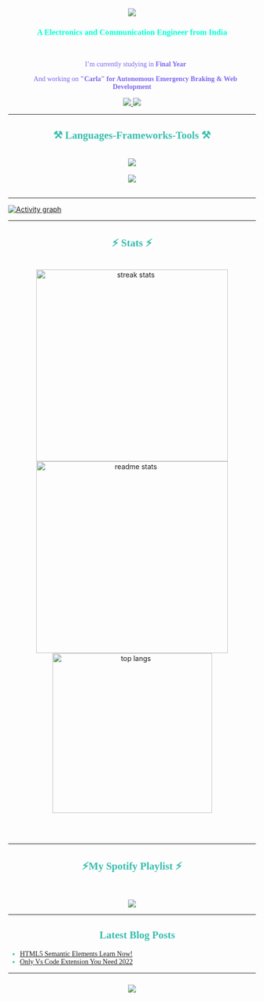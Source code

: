 <!-- <img align="right" src="https://visitor-badge.laobi.icu/badge?page_id=NaveenGumaste.NaveenGumaste" /> -->
<h1 align="center">
    <img src="https://readme-typing-svg.herokuapp.com/?font=Righteous&size=35&center=true&vCenter=true&width=500&height=70&duration=3000&color=A467F7&lines=Hi+There!+👋;+I'm+Naveen+Gumaste!;" />
</h1>

<h3 align="center" style="font-family:'Roboto Mono';color:#00ffd2">A Electronics and Communication Engineer from India</h3>

<br/>

<div align="center" style="font-family:'JetBrains Mono';color:MediumSlateBlue" >
 
 🔭 I’m currently studying in **Final Year**
 
 🌱 And working on **"Carla" for Autonomous Emergency Braking & Web Development**
 
 </div>
 
<div align="center" > 
  <a href="mailto:ngumaste03@gmail.com">
    <img src="https://img.shields.io/badge/Gmail-333333?style=for-the-badge&logo=gmail&logoColor=red" />
  </a>
  <a href="https://linkedin.com/in/naveenkumar-gumaste" target="_blank">
    <img src="https://img.shields.io/badge/LinkedIn-0077B5?style=for-the-badge&logo=linkedin&logoColor=white" target="_blank" />
  </a>
  <!-- <a href="https://salesp07.github.io" target="_blank">
     <img src="https://img.shields.io/badge/Portfolio-FF5722?style=for-the-badge&logo=todoist&logoColor=white" target="_blank" /> sqlite, safari, google-chrome are other good icon options -->
  </a>
</div>

 <hr/>
 
<h2 align="center" style="font-family:'jetBrains Mono';color:#38BDAE">⚒️ Languages-Frameworks-Tools ⚒️</h2>
<br/>
<div align="center">
    <img src="https://skillicons.dev/icons?i=nodejs,github,python,arduino,javascript,c,linux,ubuntu" /><br><br>
    <img src="https://skillicons.dev/icons?i=tailwind,bootstrap,html,css,bash,mongodb,git,vscode,netlify,raspberrypi" />
</div>

<br/>
<hr/>
 
[![Activity graph](https://github-readme-activity-graph.vercel.app/graph?username=NaveenGumaste&theme=github-dark-dimmed&custom_title=Naveen's%20Activity%20Graph&hide_border=true)](https://github.com/ashutosh00710/github-readme-activity-graph)

<hr/>

<h2 align="center" style="font-family:'JetBrains Mono';color:#38BDAE" >⚡ Stats ⚡</h2>
<br>
<div align=center>
  <img width=390 src="https://streak-stats.demolab.com/?user=NaveenGumaste&count_private=true&theme=tokyonight&border_radius=10" alt="streak stats"/><img width=390 src="https://github-readme-stats-salesp07.vercel.app/api?username=NaveenGumaste&count_private=true&show_icons=true&theme=tokyonight&rank_icon=github&border_radius=10" alt="readme stats" /><br>
  <img width=325 align="center" src="https://github-readme-stats-salesp07.vercel.app/api/top-langs/?username=NaveenGumaste&hide=HTML&langs_count=8&layout=compact&theme=tokyonight&border_radius=10&size_weight=0.5&count_weight=0.5&exclude_repo=github-readme-stats" alt="top langs" />
</div>

<br/><br/>
<hr/>

<h2 align="center" style="font-family:'JetBrains Mono';color:#38BDAE" >⚡My Spotify Playlist ⚡</h2>
<br>
<p align="center">
  <img src="https://spotify-recently-played-readme.vercel.app/api?user=31posslgzomhnuu3qvgbzqgfx4vq&count=5">
</p>
<hr/>

<h2 align="center" style="font-family:'JetBrains Mono';color:#38BDAE" >📕 Latest Blog Posts </h2>

<div align="left" style="font-family:'JetBrains Mono';color:#38BDAE">

- [HTML5 Semantic Elements Learn Now!](https://medium.com/@Cynos/html5-semantic-elements-learn-now-9a3547f1b779)
- [Only Vs Code Extension You Need 2022](https://medium.com/@Cynos/only-vs-code-extension-you-need-2022-a8225d1e6354)
</div>
<hr/>
<h3 align="center">
    <img src="https://readme-typing-svg.herokuapp.com/?font=Righteous&size=25&center=true&vCenter=true&width=500&height=70&duration=4000&color=A467F7&lines=Thanks+for+visiting!+✌️">
</h3>

<br/>

